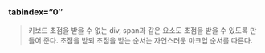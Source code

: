 ### tabindex=”0″
> 키보드 초점을 받을 수 없는 div, span과 같은 요소도 초점을 받을 수 있도록 만들어 준다.
> 초점을 받되 초점을 받는 순서는 자연스러운 마크업 순서를 따른다.
